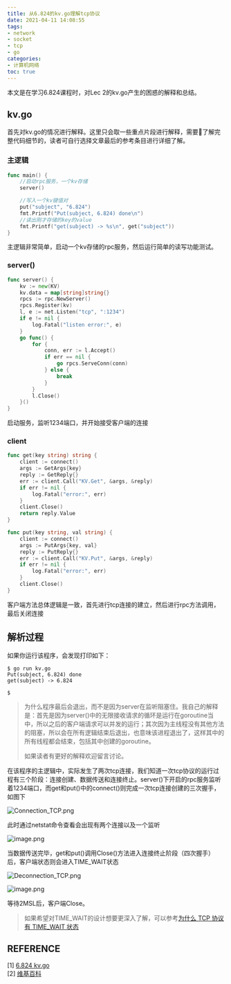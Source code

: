 ```yaml
---
title: 从6.824的kv.go理解tcp协议
date: 2021-04-11 14:08:55
tags:
- network
- socket
- tcp
- go
categories:
- 计算机网络
toc: true
---
```


本文是在学习6.824课程时，对Lec 2的kv.go产生的困惑的解释和总结。
<!-- more -->

## kv.go
首先对kv.go的情况进行解释。这里只会取一些重点片段进行解释，需要了解完整代码细节的，读者可自行选择文章最后的参考条目进行详细了解。

### 主逻辑
```go
func main() {
    //启动rpc服务，一个kv存储
    server() 

    //写入一个kv键值对
    put("subject", "6.824")
    fmt.Printf("Put(subject, 6.824) done\n")
    //读出刚才存储的key的value
    fmt.Printf("get(subject) -> %s\n", get("subject"))
}
```
主逻辑非常简单，启动一个kv存储的rpc服务，然后运行简单的读写功能测试。

### server()
```go
func server() {
    kv := new(KV)
    kv.data = map[string]string{}
    rpcs := rpc.NewServer()
    rpcs.Register(kv)
    l, e := net.Listen("tcp", ":1234")
    if e != nil {
        log.Fatal("listen error:", e)
    }
    go func() {
        for {
            conn, err := l.Accept()
            if err == nil {
                go rpcs.ServeConn(conn)
            } else {
                break
            }
        }
        l.Close()
    }()
}
```
启动服务，监听1234端口，并开始接受客户端的连接

### client
```go
func get(key string) string {
    client := connect()
    args := GetArgs{key}
    reply := GetReply{}
    err := client.Call("KV.Get", &args, &reply)
    if err != nil {
        log.Fatal("error:", err)
    }
    client.Close()
    return reply.Value
}

func put(key string, val string) {
    client := connect()
    args := PutArgs{key, val}
    reply := PutReply{}
    err := client.Call("KV.Put", &args, &reply)
    if err != nil {
        log.Fatal("error:", err)
    }
    client.Close()
}
```
客户端方法总体逻辑是一致，首先进行tcp连接的建立，然后进行rpc方法调用，最后关闭连接

## 解析过程
如果你运行该程序，会发现打印如下：
```
$ go run kv.go
Put(subject, 6.824) done
get(subject) -> 6.824

$
```
> 为什么程序最后会退出，而不是因为server在监听阻塞住。我自己的解释是：首先是因为server()中的无限接收请求的循环是运行在goroutine当中，所以之后的客户端请求可以并发的运行；其次因为主线程没有其他方法的阻塞，所以会在所有逻辑结束后退出，也意味该进程退出了，这样其中的所有线程都会结束，包括其中创建的goroutine。
> 
> 如果读者有更好的解释欢迎留言讨论。

在该程序的主逻辑中，实际发生了两次tcp连接，我们知道一次tcp协议的运行过程有三个阶段：连接创建、数据传送和连接终止。server()下开启的rpc服务监听着1234端口，而get和put()中的connect()则完成一次tcp连接创建的三次握手，如图下

![Connection_TCP.png](https://i.loli.net/2021/04/11/qBcVlTjmay8PdsX.png)

此时通过netstat命令查看会出现有两个连接以及一个监听  

![image.png](https://i.loli.net/2021/04/11/a7CvRZsMGj9dTbq.png)

当数据传送完毕，get和put()调用Close()方法进入连接终止阶段（四次握手）后，客户端状态则会进入TIME_WAIT状态

![Deconnection_TCP.png](https://i.loli.net/2021/04/11/5b6XhAoYGQkCwDZ.png)

![image.png](https://i.loli.net/2021/04/11/LqDOcPjM27Q6eXC.png)

等待2MSL后，客户端Close。

> 如果希望对TIME_WAIT的设计想要更深入了解，可以参考[为什么 TCP 协议有 TIME_WAIT 状态](https://draveness.me/whys-the-design-tcp-time-wait/)

## REFERENCE
[1] [6.824 kv.go](http://nil.csail.mit.edu/6.824/2020/notes/kv.go)  
[2] [维基百科](https://zh.wikipedia.org/wiki/%E4%BC%A0%E8%BE%93%E6%8E%A7%E5%88%B6%E5%8D%8F%E8%AE%AE)  
